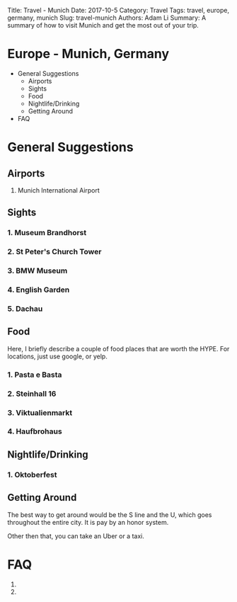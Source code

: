 Title: Travel - Munich
Date: 2017-10-5
Category: Travel
Tags: travel, europe, germany, munich
Slug: travel-munich
Authors: Adam Li
Summary: A summary of how to visit Munich and get the most out of your trip.

# Europe - Munich, Germany
<!-- MarkdownTOC -->

- General Suggestions
    - Airports
    - Sights
    - Food
    - Nightlife/Drinking
    - Getting Around
- FAQ

<!-- /MarkdownTOC -->

# General Suggestions

## Airports
1. Munich International Airport

## Sights
### 1. Museum Brandhorst


### 2. St Peter's Church Tower


### 3. BMW Museum

### 4. English Garden

### 5. Dachau

## Food
Here, I briefly describe a couple of food places that are worth the HYPE. For locations, just use google, or yelp.

### 1. Pasta e Basta


### 2. Steinhall 16


### 3. Viktualienmarkt

### 4. Haufbrohaus

## Nightlife/Drinking
### 1. Oktoberfest

## Getting Around
The best way to get around would be the S line and the U, which goes throughout the entire city. It is pay by an honor system.

Other then that, you can take an Uber or a taxi.

# FAQ
1.
2. 
